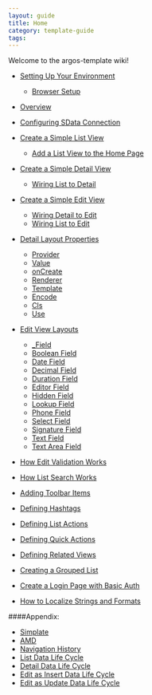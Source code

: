 ---
layout: guide
title: Home
category: template-guide
tags: 
---
Welcome to the argos-template wiki!

* [Setting Up Your Environment](Setup.html)
   * [Browser Setup](Browser-Setup.html)
* [Overview](Intro.html)
* [Configuring SData Connection](Configuring-SData-Connection.html)
* [Create a Simple List View](Create-a-Simple-List-View.html)
   * [Add a List View to the Home Page](Adding-a-List-View-to-Home.html)
* [Create a Simple Detail View](Create-a-Simple-Detail-View.html)
   * [Wiring List to Detail](Wire-List-to-Detail.html)
* [Create a Simple Edit View](Create-a-Simple-Edit-View.html)
   * [Wiring Detail to Edit](Wire-Detail-to-Edit.html)
   * [Wiring List to Edit](Wire-List-to-Edit.html)
* [Detail Layout Properties](Detail-Layout-Properties.html)
   * [Provider](Provider.html)
   * [Value](Value.html)
   * [onCreate](onCreate.html)
   * [Renderer](Renderer.html)
   * [Template](DetailTemplate.html)
   * [Encode](DetailEncode.html)
   * [Cls](DetailCls.html)
   * [Use](DetailUse.html)

* [Edit View Layouts](Edit-View-Layouts.html)
   * [_Field](_Field.html)
   * [Boolean Field](Boolean-Field.html)
   * [Date Field](Date-Field.html)
   * [Decimal Field](Decimal-Field.html)
   * [Duration Field](Duration-Field.html)
   * [Editor Field](Editor-Field.html)
   * [Hidden Field](Hidden-Field.html)
   * [Lookup Field](Lookup-Field.html)
   * [Phone Field](Phone-Field.html)
   * [Select Field](Select-Field.html)
   * [Signature Field](Signature-Field.html)
   * [Text Field](Text-Field.html)
   * [Text Area Field](Text-Area-Field.html)
   
* [How Edit Validation Works](How-Edit-Validation-Works.html)
* [How List Search Works](How-List-Search-Works.html)
* [Adding Toolbar Items](Views--Toolbar-Exercises.html)
* [Defining Hashtags](Defining-Hashtags.html)
* [Defining List Actions](Defining-List-Actions.html)
* [Defining Quick Actions](Defining-Quick-Actions.html)
* [Defining Related Views](Defining-Related-Views.html)
* [Creating a Grouped List](Creating-a-Grouped-List.html)
* [Create a Login Page with Basic Auth](Creating-a-Login-Page-Using-Basic-Auth.html)
* [How to Localize Strings and Formats](How-to-Localize-Strings-and-Formats.html)

####Appendix:
* [Simplate](Simplate.html)
* [AMD](AMD---Define-and-Declare.html)
* [Navigation History](Views--Navigation-Exercises.html)
* [List Data Life Cycle](List-Data-Life-Cycle.html)
* [Detail Data Life Cycle](Detail-Data-Life-Cycle.html)
* [Edit as Insert Data Life Cycle](Edit-as-Insert-Data-Life-Cycle.html)
* [Edit as Update Data Life Cycle](Edit-as-Update-Data-Life-Cycle.html)